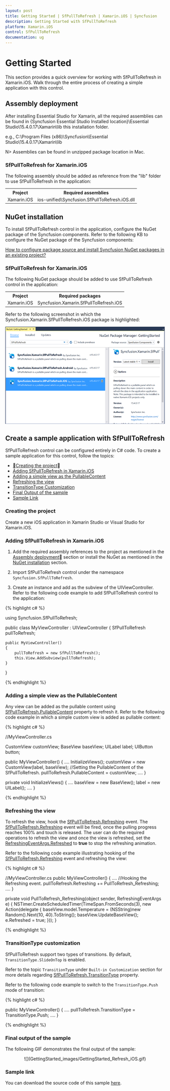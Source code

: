 ```yaml
---
layout: post
title: Getting Started | SfPullToRefresh | Xamarin.iOS | Syncfusion
description: Getting Started with SfPullToRefresh
platform: Xamarin.iOS
control: SfPullToRefresh
documentation: ug
---
```


# Getting Started

This section provides a quick overview for working with SfPullToRefresh in Xamarin.iOS. Walk through the entire process of creating a simple application with this control.

## Assembly deployment

After installing Essential Studio for Xamarin, all the required assemblies can be found in {Syncfusion Essential Studio Installed location}\Essential Studio\15.4.0.17\Xamarin\lib this installation folder.

e.g., C:\Program Files (x86)\Syncfusion\Essential Studio\15.4.0.17\Xamarin\lib

N> Assemblies can be found in unzipped package location in Mac.

### SfPullToRefresh for Xamarin.iOS

The following assembly should be added as reference from the "lib" folder to use SfPullToRefresh in the application:

<table>
<tr>
<th> Project </th>
<th> Required assemblies </th>
</tr>
<tr>
<td> Xamarin.iOS </td>
<td> ios-unified\Syncfusion.SfPullToRefresh.iOS.dll </td>
</tr>
</table>

## NuGet installation

To install SfPullToRefresh control in the application, configure the NuGet package of the Syncfusion components. Refer to the following KB to configure the NuGet package of the Syncfusion components: 

[How to configure package source and install Syncfusion NuGet packages in an existing project?](https://www.syncfusion.com/kb/7441/how-to-configure-package-source-and-install-syncfusion-nuget-packages-in-an-existing-project)

### SfPullToRefresh for Xamarin.iOS

The following NuGet package should be added to use SfPullToRefresh control in the application:

<table>
<tr>
<th> Project </th>
<th> Required packages </th>
</tr>
<tr>
<td> Xamarin.iOS </td>
<td> Syncfusion.Xamarin.SfPullToRefresh.iOS </td>
</tr>
</table>

Refer to the following screenshot in which the Syncfusion.Xamarin.SfPullToRefresh.iOS package is highlighted:

![](GettingStarted_images/NuGetInstall.png)

## Create a sample application with SfPullToRefresh

SfPullToRefresh control can be configured entirely in C# code. To create a sample application for this control, follow the topics:  

* [Creating the project](#creating-the-project)  
* [Adding SfPullToRefresh in Xamarin.iOS](#adding-sfpulltorefresh-in-xamarinios) 
* [Adding a simple view as the PullableContent](#adding-a-simple-view-as-the-pullablecontent) 
* [Refreshing the view](#refreshing-the-view) 
* [TransitionType Customization](#transitiontype-customization)
* [Final Output of the sample](#final-output-of-the-sample)
* [Sample Link](#sample-link)

### Creating the project

Create a new iOS application in Xamarin Studio or Visual Studio for Xamarin.iOS.

### Adding SfPullToRefresh in Xamarin.iOS

1. Add the required assembly references to the project as mentioned in the [Assembly deployment](#assembly-deployment) section or install the NuGet as mentioned in the [NuGet installation](#nuget-installation) section.

2. Import SfPullToRefresh control under the namespace `Syncfusion.SfPullToRefresh`.

3. Create an instance and add as the subview of the UIViewController. Refer to the following code example to add SfPullToRefresh control to the application:

{% highlight c# %}

using Syncfusion.SfPullToRefresh; 

public class MyViewController : UIViewController
{
    SfPullToRefresh pullToRefresh; 

    public MyViewController()
    {
        pullToRefresh = new SfPullToRefresh(); 
        this.View.AddSubview(pullToRefresh);
    } 
} 

{% endhighlight %}

### Adding a simple view as the PullableContent

Any view can be added as the pullable content using [SfPullToRefresh.PullableContent](https://help.syncfusion.com/cr/cref_files/xamarin-ios/sfpulltorefresh/Syncfusion.SfPullToRefresh.iOS~Syncfusion.SfPullToRefresh.SfPullToRefresh~PullableContent.html) property to refresh it. Refer to the following code example in which a simple custom view is added as pullable content:

{% highlight c# %}

//MyViewController.cs

CustomView customView;
BaseView baseView;
UILabel label;
UIButton button;

public MyViewController()
{
	....
	InitializeViews();
    customView = new CustomView(label, baseView);
	//Setting the PullableContent of the SfPullToRefresh.
	pullToRefresh.PullableContent = customView;
	....
}

private void InitializeViews()
{
    ....
    baseView = new BaseView();
    label = new UILabel();
    ....
}

{% endhighlight %}

### Refreshing the view

To refresh the view, hook the [SfPullToRefresh.Refreshing](https://help.syncfusion.com/cr/cref_files/xamarin-ios/sfpulltorefresh/Syncfusion.SfPullToRefresh.iOS~Syncfusion.SfPullToRefresh.SfPullToRefresh~Refreshing_EV.html) event. The [SfPullToRefresh.Refreshing](https://help.syncfusion.com/cr/cref_files/xamarin-ios/sfpulltorefresh/Syncfusion.SfPullToRefresh.iOS~Syncfusion.SfPullToRefresh.SfPullToRefresh~Refreshing_EV.html) event will be fired, once the pulling progress reaches 100% and touch is released. The user can do the required operations to refresh the view and once the view is refreshed, set the [RefreshingEventArgs.Refreshed](https://help.syncfusion.com/cr/cref_files/xamarin-ios/sfpulltorefresh/Syncfusion.SfPullToRefresh.iOS~Syncfusion.SfPullToRefresh.RefreshingEventArgs~Refreshed.html) to <b>true</b> to stop the refreshing animation. 

Refer to the following code example illustrating hooking of the [SfPullToRefresh.Refreshing](https://help.syncfusion.com/cr/cref_files/xamarin-ios/sfpulltorefresh/Syncfusion.SfPullToRefresh.iOS~Syncfusion.SfPullToRefresh.SfPullToRefresh~Refreshing_EV.html) event and refreshing the view:

{% highlight c# %}

//MyViewController.cs
public MyViewController()
{
    ....
    //Hooking the Refreshing event.
    pullToRefresh.Refreshing += PullToRefresh_Refreshing;
    ....
}

private void PullToRefresh_Refreshing(object sender, RefreshingEventArgs e)
{
    NSTimer.CreateScheduledTimer(TimeSpan.FromSeconds(3), new Action<NSTimer>(delegate {
        baseView.model.Temperature = (NSString)new Random().Next(10, 40).ToString();
        baseView.UpdateBaseView();
        e.Refreshed = true;
    }));
}

{% endhighlight %}

### TransitionType customization

SfPullToRefresh support two types of transitions. By default, `TransitionType.SlideOnTop` is enabled. 

Refer to the topic `TransitionType` under `Built-in Customization` section for more details regarding [SfPullToRefresh.TransitionType](https://help.syncfusion.com/cr/cref_files/xamarin-ios/sfpulltorefresh/Syncfusion.SfPullToRefresh.iOS~Syncfusion.SfPullToRefresh.SfPullToRefresh~TransitionType.html) property.

Refer to the following code example to switch to the `TransitionType.Push` mode of transition:

{% highlight c# %}

public MyViewController()
{
	....
	pullToRefresh.TransitionType = TransitionType.Push;
	....
}

{% endhighlight %}

### Final output of the sample

The following GIF demonstrates the final output of the sample:

<div style="text-align:center" markdown="1">
![](GettingStarted_images/GettingStarted_Refresh_iOS.gif)
</div>

### Sample link

You can download the source code of this sample [here](http://files2.syncfusion.com/Xamarin.iOS/Samples/SfPullToRefresh_GettingStarted.zip).

